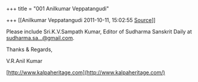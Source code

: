+++
title = "001 Anilkumar Veppatangudi"

+++
[[Anilkumar Veppatangudi	2011-10-11, 15:02:55 [Source](https://groups.google.com/g/bvparishat/c/kn7v-zH76qQ)]]



Please include Sri.K.V.Sampath Kumar, Editor of Sudharma Sanskrit Daily at [sudharma.sa...@gmail.com]().

Thanks & Regards,

V.R.Anil Kumar

[http://www.kalpaheritage.com](http://www.kalpaheritage.com/)

  

